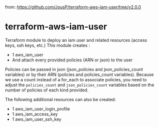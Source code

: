 from: https://github.com/JousP/terraform-aws-iam-user/tree/v2.0.0

# terraform-aws-iam-user
Terraform module to deploy an iam user and related resources (access keys, ssh keys, etc.)
This module creates :
- 1 aws_iam_user
- And attach every provided policies (ARN or json) to the user

Policies can be passed in json (json_policies and json_policies_count variables) or by their ARN (policies and policies_count variables).
Because we use a count instead of a for_each to associate policies, you need to adjust the `policies_count` and `json_policies_count` variables based on the number of policies of each kind provided.

The following additional resources can also be created:
- 1 aws_iam_user_login_profile
- 1 aws_iam_access_key
- 1 aws_iam_user_ssh_key
